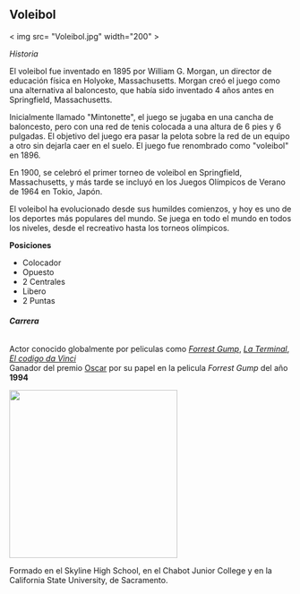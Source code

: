 ## Voleibol
< img src= "Voleibol.jpg" width="200" >

*Historia*

El voleibol fue inventado en 1895 por William G. Morgan, un director de educación física en Holyoke, Massachusetts. Morgan creó el juego como una alternativa al baloncesto, que había sido inventado 4 años antes en Springfield, Massachusetts.

Inicialmente llamado "Mintonette", el juego se jugaba en una cancha de baloncesto, pero con una red de tenis colocada a una altura de 6 pies y 6 pulgadas. El objetivo del juego era pasar la pelota sobre la red de un equipo a otro sin dejarla caer en el suelo. El juego fue renombrado como "voleibol" en 1896.

En 1900, se celebró el primer torneo de voleibol en Springfield, Massachusetts, y más tarde se incluyó en los Juegos Olímpicos de Verano de 1964 en Tokio, Japón.

El voleibol ha evolucionado desde sus humildes comienzos, y hoy es uno de los deportes más populares del mundo. Se juega en todo el mundo en todos los niveles, desde el recreativo hasta los torneos olímpicos.


**Posiciones**
- Colocador
- Opuesto
- 2 Centrales
- Libero
- 2 Puntas 
###### **Carrera**

Actor conocido globalmente por peliculas como [*Forrest Gump*](https://es.wikipedia.org/wiki/Forrest_Gump_(pel%C3%ADcula)), [*La Terminal*](https://es.wikipedia.org/wiki/La_terminal_(pel%C3%ADcula_de_2004)), [*El codigo da Vinci*](https://es.wikipedia.org/wiki/El_c%C3%B3digo_Da_Vinci)  
Ganador del premio [Oscar](https://es.wikipedia.org/wiki/Premios_%C3%93scar) por su papel en la pelicula *Forrest Gump* del año **1994**

<img src="https://www.portalisimo.com/wp-content/uploads/2017/11/Voleibol-e1512054615116-scaled.jpg" width="300">

Formado en el Skyline High School, en el Chabot Junior College y en la California State University, de Sacramento.
